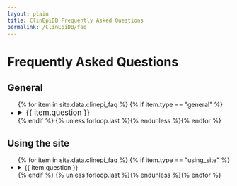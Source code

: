 ```yaml
---
layout: plain
title: ClinEpiDB Frequently Asked Questions
permalink: /ClinEpiDB/faq
---
```

<h1>Frequently Asked Questions</h1>

<div id="clinepi-general">
  <h2>General</h2>
<ul>
{% for item in site.data.clinepi_faq %}
 {% if item.type == "general" %}
  <li>
    <details id="{{ item.uid }}">
      <summary style="font-size:120%">{{ item.question }}</summary>
      <p>
        {{ item.answer | markdownify }}
      </p>
    </details>
  </li>
 {% endif %}
{% unless forloop.last %}{% endunless %}{% endfor %}
</ul>
</div>


<div id="clinepi-using_site">
  <h2>Using the site</h2>
<ul>
{% for item in site.data.clinepi_faq %}
 {% if item.type == "using_site" %}
  <li>
    <details id="{{ item.uid }}">
      <summary>{{ item.question }}</summary>
      <p>
        {{ item.answer | markdownify}}
      </p>
    </details>
  </li>
 {% endif %}
{% unless forloop.last %}{% endunless %}{% endfor %}
</ul>
</div>

